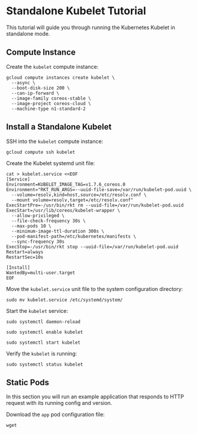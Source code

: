 # Standalone Kubelet Tutorial

This tutorial will guide you through running the Kubernetes Kubelet in standalone mode.

## Compute Instance

Create the `kubelet` compute instance:

```
gcloud compute instances create kubelet \
  --async \
  --boot-disk-size 200 \
  --can-ip-forward \
  --image-family coreos-stable \
  --image-project coreos-cloud \
  --machine-type n1-standard-2
```

## Install a Standalone Kubelet

SSH into the `kubelet` compute instance:

```
gcloud compute ssh kubelet
```

Create the Kubelet systemd unit file:

```
cat > kubelet.service <<EOF
[Service]
Environment=KUBELET_IMAGE_TAG=v1.7.6_coreos.0
Environment="RKT_RUN_ARGS=--uuid-file-save=/var/run/kubelet-pod.uuid \
  --volume=resolv,kind=host,source=/etc/resolv.conf \
  --mount volume=resolv,target=/etc/resolv.conf"
ExecStartPre=-/usr/bin/rkt rm --uuid-file=/var/run/kubelet-pod.uuid
ExecStart=/usr/lib/coreos/kubelet-wrapper \
  --allow-privileged \
  --file-check-frequency 30s \
  --max-pods 10 \
  --minimum-image-ttl-duration 300s \
  --pod-manifest-path=/etc/kubernetes/manifests \
  --sync-frequency 30s
ExecStop=-/usr/bin/rkt stop --uuid-file=/var/run/kubelet-pod.uuid
Restart=always
RestartSec=10s

[Install]
WantedBy=multi-user.target
EOF
```

Move the `kubelet.service` unit file to the system configuration directory:

```
sudo mv kubelet.service /etc/systemd/system/
```

Start the `kubelet` service:

```
sudo systemctl daemon-reload
```

```
sudo systemctl enable kubelet
```

```
sudo systemctl start kubelet
```

Verify the `kubelet` is running:

```
sudo systemctl status kubelet
```

## Static Pods

In this section you will run an example application that responds to HTTP request with its running config and version.

Download the `app` pod configuration file:

```
wget 
```

